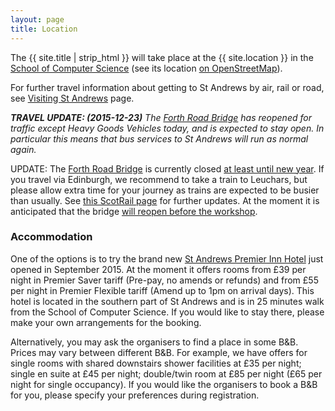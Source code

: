 ```yaml
---
layout: page
title: Location
---
```


The {{ site.title | strip_html }} will take place at the {{ site.location }}
in the [School of Computer Science](http://www.cs.st-andrews.ac.uk/) (see its location [on OpenStreetMap](http://www.openstreetmap.org/way/155223867#map=19/56.34030/-2.80871)). 

For further travel information about getting to St Andrews by air, rail or road, see [Visiting St Andrews](http://www.st-andrews.ac.uk/about/visiting/) page.

_**TRAVEL UPDATE: (2015-12-23)** The [Forth Road Bridge](https://www.forthroadbridge.org/) has
 reopened for traffic except Heavy Goods Vehicles today, and is expected to stay open. In particular
 this means that bus services to St Andrews will run as normal again._
 
UPDATE: The [Forth Road Bridge](https://www.forthroadbridge.org/) is currently closed 
[at least until new year](http://www.bbc.co.uk/news/uk-scotland-35001277). 
If you travel via Edinburgh, we recommend to take a train to Leuchars, but please
allow extra time for your journey as trains are expected to be busier than usually.
See [this ScotRail page](http://www.scotrail.co.uk/frb) for further updates.
At the moment it is anticipated that the bridge 
[will reopen before the workshop](http://www.bbc.co.uk/news/uk-scotland-scotland-politics-35096668).

<h3>Accommodation</h3>

One of the options is to try the brand new [St Andrews Premier Inn Hotel](http://www.premierinn.com/en/hotel/STALAR/st-andrews) just opened in September 2015. At the moment it offers rooms from £39 per night in Premier Saver tariff (Pre-pay, no amends or refunds) and from £55 per night in Premier Flexible tariff (Amend up to 1pm on arrival days). This hotel is located in the southern part of St Andrews and is in 25 minutes walk from the School of Computer Science. If you would like to stay there, please make your own arrangements for the booking.

Alternatively, you may ask the organisers to find a place in some B&B. Prices may vary between different B&B. For example, we have offers for single rooms with shared downstairs shower facilities at £35 per night; single en suite at £45 per night; double/twin room at £85 per night (£65 per night for single occupancy). If you would like the organisers to book a B&B for you, please specify your preferences during registration.

